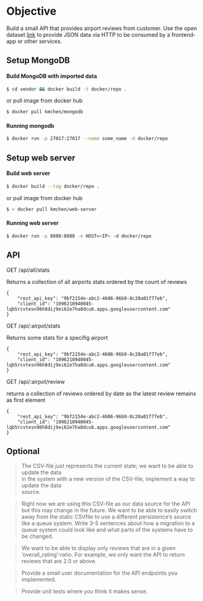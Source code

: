 # Objective

Build a small API that provides airport reviews from customer.
Use the open dataset [link](https://raw.githubusercontent.com/quankiquanki/skytrax-reviewsdataset/master/data/airport.csv)
to provide JSON data via HTTP to be consumed by a frontend-app or other services.

## Setup MongoDB ##

#### Build MongoDB with imported data ####

```sh
$ cd vendor && docker build -t docker/repo .
```
or pull image from docker hub

```sh
$ docker pull kmchen/mongodb
```
#### Running mongodb ####

```sh
$ docker run -p 27017:27017 --name some_name -d docker/repo
```


## Setup web server ##

#### Build web server ####

```sh
$ docker build --tag docker/repo .
```
or pull image from docker hub

```sh
$ > docker pull kmchen/web-server
```
#### Running web server ####

```sh
$ docker run -p 8080:8080 -e HOST=<IP> -d docker/repo
```

## API ##
GET /api/all/stats

Returns a collection of all airports  stats ordered by the count of reviews
```
{
    "rest_api_key": "9bf2154e-abc2-4606-96b9-8c20a01f77eb", 
    "client_id": "1096210940045-lqb5rcvtesn96h8dij9ei62e7ha8dcu6.apps.googleusercontent.com"
}
```

GET /api/:airpot/stats

Returns some stats for a specifig airport

```
{
    "rest_api_key": "9bf2154e-abc2-4606-96b9-8c20a01f77eb", 
    "client_id": "1096210940045-lqb5rcvtesn96h8dij9ei62e7ha8dcu6.apps.googleusercontent.com"
}
```

GET /api/:airpot/review

returns a collection of reviews ordered by date as the latest review remains as first element

```
{
    "rest_api_key": "9bf2154e-abc2-4606-96b9-8c20a01f77eb", 
    "client_id": "1096210940045-lqb5rcvtesn96h8dij9ei62e7ha8dcu6.apps.googleusercontent.com"
}
```

## Optional ##

> The CSV-file  just  represents  the current state;  we  want  to  be  able  to  update  the data  
in  the system  with  a new version of  the CSV-file, implement a way to  update  the data  
source.   

> Right now we  are using this  CSV-file  as  our data  source  for the API but this  may 
change  in  the future. We  want  to be able  to  easily  switch  away  from  the static  CSVfile
to  use a different persistence’s source  like  a queue system. 
Write 3-5 sentences about how a migration to  a queue system  could look  like  and 
what  parts of  the systems have  to  be  changed.

> We  want to be  able  to  display only reviews  that  are in  a given ‘overall_rating’-ratio. 
For example,  we  only  want  the API to  return  reviews that  are 2.0 or  above.

> Provide a small user  documentation for the API endpoints you implemented.  

> Provide unit  tests where you think it  makes sense.
